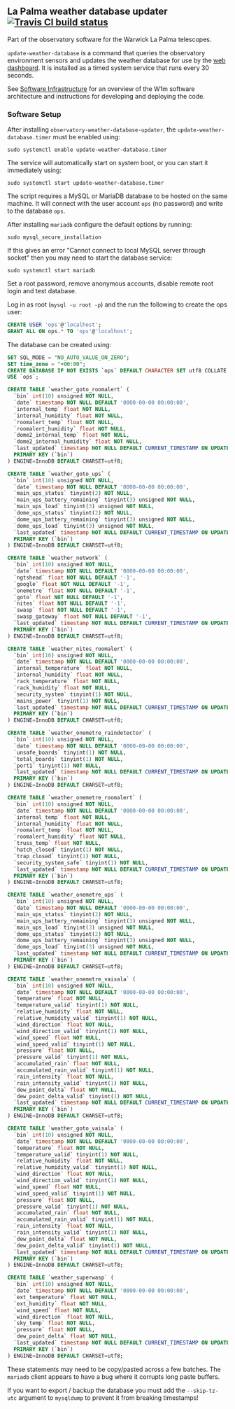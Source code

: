## La Palma weather database updater [![Travis CI build status](https://travis-ci.org/warwick-one-metre/weatherlogd.svg?branch=master)](https://travis-ci.org/warwick-one-metre/weatherlogd)

Part of the observatory software for the Warwick La Palma telescopes.

`update-weather-database` is a command that queries the observatory environment sensors and updates the weather database for use by the [web dashboard](https://github.com/warwick-one-metre/dashboard).
It is installed as a timed system service that runs every 30 seconds.

See [Software Infrastructure](https://github.com/warwick-one-metre/docs/wiki/Software-Infrastructure) for an overview of the W1m software architecture and instructions for developing and deploying the code.

### Software Setup

After installing `observatory-weather-database-updater`, the `update-weather-database.timer` must be enabled using:
```
sudo systemctl enable update-weather-database.timer
```

The service will automatically start on system boot, or you can start it immediately using:
```
sudo systemctl start update-weather-database.timer
```

The script requires a MySQL or MariaDB database to be hosted on the same machine.
It will connect with the user account `ops` (no password) and write to the database `ops`.

After installing `mariadb` configure the default options by running:
```
sudo mysql_secure_installation
```

If this gives an error "Cannot connect to local MySQL server through socket" then you may need to start the database service:
```
sudo systemctl start mariadb
```

Set a root password, remove anonymous accounts, disable remote root login and test database.

Log in as root (`mysql -u root -p`) and the run the following to create the ops user:

```sql
CREATE USER 'ops'@'localhost';
GRANT ALL ON ops.* TO 'ops'@'localhost';
```

The database can be created using:
```sql
SET SQL_MODE = "NO_AUTO_VALUE_ON_ZERO";
SET time_zone = "+00:00";
CREATE DATABASE IF NOT EXISTS `ops` DEFAULT CHARACTER SET utf8 COLLATE utf8_general_ci;
USE `ops`;

CREATE TABLE `weather_goto_roomalert` (
  `bin` int(10) unsigned NOT NULL,
  `date` timestamp NOT NULL DEFAULT '0000-00-00 00:00:00',
  `internal_temp` float NOT NULL,
  `internal_humidity` float NOT NULL,
  `roomalert_temp` float NOT NULL,
  `roomalert_humidity` float NOT NULL,
  `dome2_internal_temp` float NOT NULL,
  `dome2_internal_humidity` float NOT NULL,
  `last_updated` timestamp NOT NULL DEFAULT CURRENT_TIMESTAMP ON UPDATE CURRENT_TIMESTAMP,
  PRIMARY KEY (`bin`)
) ENGINE=InnoDB DEFAULT CHARSET=utf8;

CREATE TABLE `weather_goto_ups` (
  `bin` int(10) unsigned NOT NULL,
  `date` timestamp NOT NULL DEFAULT '0000-00-00 00:00:00',
  `main_ups_status` tinyint(2) NOT NULL,
  `main_ups_battery_remaining` tinyint(3) unsigned NOT NULL,
  `main_ups_load` tinyint(3) unsigned NOT NULL,
  `dome_ups_status` tinyint(2) NOT NULL,
  `dome_ups_battery_remaining` tinyint(3) unsigned NOT NULL,
  `dome_ups_load` tinyint(3) unsigned NOT NULL,
  `last_updated` timestamp NOT NULL DEFAULT CURRENT_TIMESTAMP ON UPDATE CURRENT_TIMESTAMP,
  PRIMARY KEY (`bin`)
) ENGINE=InnoDB DEFAULT CHARSET=utf8;

CREATE TABLE `weather_network` (
  `bin` int(10) unsigned NOT NULL,
  `date` timestamp NOT NULL DEFAULT '0000-00-00 00:00:00',
  `ngtshead` float NOT NULL DEFAULT '-1',
  `google` float NOT NULL DEFAULT '-1',
  `onemetre` float NOT NULL DEFAULT '-1',
  `goto` float NOT NULL DEFAULT '-1',
  `nites` float NOT NULL DEFAULT '-1',
  `swasp` float NOT NULL DEFAULT '-1',
  `swasp_gateway` float NOT NULL DEFAULT '-1',
  `last_updated` timestamp NOT NULL DEFAULT CURRENT_TIMESTAMP ON UPDATE CURRENT_TIMESTAMP,
  PRIMARY KEY (`bin`)
) ENGINE=InnoDB DEFAULT CHARSET=utf8;

CREATE TABLE `weather_nites_roomalert` (
  `bin` int(10) unsigned NOT NULL,
  `date` timestamp NOT NULL DEFAULT '0000-00-00 00:00:00',
  `internal_temperature` float NOT NULL,
  `internal_humidity` float NOT NULL,
  `rack_temperature` float NOT NULL,
  `rack_humidity` float NOT NULL,
  `security_system` tinyint(1) NOT NULL,
  `mains_power` tinyint(1) NOT NULL,
  `last_updated` timestamp NOT NULL DEFAULT CURRENT_TIMESTAMP ON UPDATE CURRENT_TIMESTAMP,
  PRIMARY KEY (`bin`)
) ENGINE=InnoDB DEFAULT CHARSET=utf8;

CREATE TABLE `weather_onemetre_raindetector` (
  `bin` int(10) unsigned NOT NULL,
  `date` timestamp NOT NULL DEFAULT '0000-00-00 00:00:00',
  `unsafe_boards` tinyint(1) NOT NULL,
  `total_boards` tinyint(1) NOT NULL,
  `port1` tinyint(1) NOT NULL,
  `last_updated` timestamp NOT NULL DEFAULT CURRENT_TIMESTAMP ON UPDATE CURRENT_TIMESTAMP,
  PRIMARY KEY (`bin`)
) ENGINE=InnoDB DEFAULT CHARSET=utf8;

CREATE TABLE `weather_onemetre_roomalert` (
  `bin` int(10) unsigned NOT NULL,
  `date` timestamp NOT NULL DEFAULT '0000-00-00 00:00:00',
  `internal_temp` float NOT NULL,
  `internal_humidity` float NOT NULL,
  `roomalert_temp` float NOT NULL,
  `roomalert_humidity` float NOT NULL,
  `truss_temp` float NOT NULL,
  `hatch_closed` tinyint(1) NOT NULL,
  `trap_closed` tinyint(1) NOT NULL,
  `security_system_safe` tinyint(1) NOT NULL,
  `last_updated` timestamp NOT NULL DEFAULT CURRENT_TIMESTAMP ON UPDATE CURRENT_TIMESTAMP,
  PRIMARY KEY (`bin`)
) ENGINE=InnoDB DEFAULT CHARSET=utf8;

CREATE TABLE `weather_onemetre_ups` (
  `bin` int(10) unsigned NOT NULL,
  `date` timestamp NOT NULL DEFAULT '0000-00-00 00:00:00',
  `main_ups_status` tinyint(2) NOT NULL,
  `main_ups_battery_remaining` tinyint(3) unsigned NOT NULL,
  `main_ups_load` tinyint(3) unsigned NOT NULL,
  `dome_ups_status` tinyint(2) NOT NULL,
  `dome_ups_battery_remaining` tinyint(3) unsigned NOT NULL,
  `dome_ups_load` tinyint(3) unsigned NOT NULL,
  `last_updated` timestamp NOT NULL DEFAULT CURRENT_TIMESTAMP ON UPDATE CURRENT_TIMESTAMP,
  PRIMARY KEY (`bin`)
) ENGINE=InnoDB DEFAULT CHARSET=utf8;

CREATE TABLE `weather_onemetre_vaisala` (
  `bin` int(10) unsigned NOT NULL,
  `date` timestamp NOT NULL DEFAULT '0000-00-00 00:00:00',
  `temperature` float NOT NULL,
  `temperature_valid` tinyint(1) NOT NULL,
  `relative_humidity` float NOT NULL,
  `relative_humidity_valid` tinyint(1) NOT NULL,
  `wind_direction` float NOT NULL,
  `wind_direction_valid` tinyint(1) NOT NULL,
  `wind_speed` float NOT NULL,
  `wind_speed_valid` tinyint(1) NOT NULL,
  `pressure` float NOT NULL,
  `pressure_valid` tinyint(1) NOT NULL,
  `accumulated_rain` float NOT NULL,
  `accumulated_rain_valid` tinyint(1) NOT NULL,
  `rain_intensity` float NOT NULL,
  `rain_intensity_valid` tinyint(1) NOT NULL,
  `dew_point_delta` float NOT NULL,
  `dew_point_delta_valid` tinyint(1) NOT NULL,
  `last_updated` timestamp NOT NULL DEFAULT CURRENT_TIMESTAMP ON UPDATE CURRENT_TIMESTAMP,
  PRIMARY KEY (`bin`)
) ENGINE=InnoDB DEFAULT CHARSET=utf8;

CREATE TABLE `weather_goto_vaisala` (
  `bin` int(10) unsigned NOT NULL,
  `date` timestamp NOT NULL DEFAULT '0000-00-00 00:00:00',
  `temperature` float NOT NULL,
  `temperature_valid` tinyint(1) NOT NULL,
  `relative_humidity` float NOT NULL,
  `relative_humidity_valid` tinyint(1) NOT NULL,
  `wind_direction` float NOT NULL,
  `wind_direction_valid` tinyint(1) NOT NULL,
  `wind_speed` float NOT NULL,
  `wind_speed_valid` tinyint(1) NOT NULL,
  `pressure` float NOT NULL,
  `pressure_valid` tinyint(1) NOT NULL,
  `accumulated_rain` float NOT NULL,
  `accumulated_rain_valid` tinyint(1) NOT NULL,
  `rain_intensity` float NOT NULL,
  `rain_intensity_valid` tinyint(1) NOT NULL,
  `dew_point_delta` float NOT NULL,
  `dew_point_delta_valid` tinyint(1) NOT NULL,
  `last_updated` timestamp NOT NULL DEFAULT CURRENT_TIMESTAMP ON UPDATE CURRENT_TIMESTAMP,
  PRIMARY KEY (`bin`)
) ENGINE=InnoDB DEFAULT CHARSET=utf8;

CREATE TABLE `weather_superwasp` (
  `bin` int(10) unsigned NOT NULL,
  `date` timestamp NOT NULL DEFAULT '0000-00-00 00:00:00',
  `ext_temperature` float NOT NULL,
  `ext_humidity` float NOT NULL,
  `wind_speed` float NOT NULL,
  `wind_direction` float NOT NULL,
  `sky_temp` float NOT NULL,
  `pressure` float NOT NULL,
  `dew_point_delta` float NOT NULL,
  `last_updated` timestamp NOT NULL DEFAULT CURRENT_TIMESTAMP ON UPDATE CURRENT_TIMESTAMP,
  PRIMARY KEY (`bin`)
) ENGINE=InnoDB DEFAULT CHARSET=utf8;
```

These statements may need to be copy/pasted across a few batches.  The `mariadb` client appears to have a bug where it corrupts long paste buffers.

If you want to export / backup the database you must add the `--skip-tz-utc` argument to `mysqldump` to prevent it from breaking timestamps!
